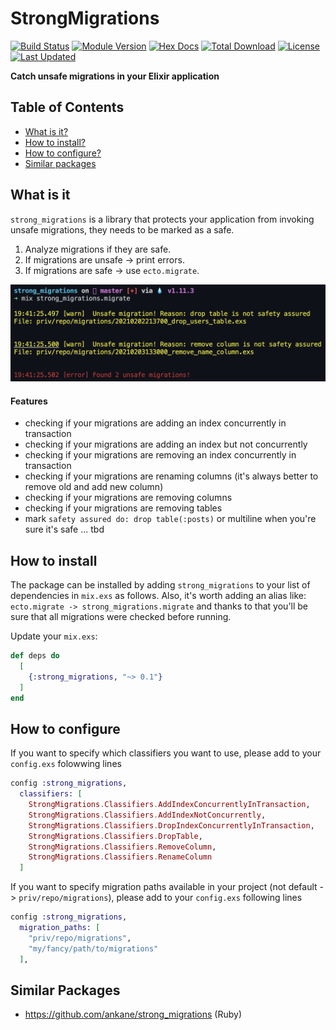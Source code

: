 # StrongMigrations

[![Build Status](https://github.com/patrykwozinski/strong_migrations/workflows/CI/badge.svg)](https://github.com/patrykwozinski/strong_migrations/actions)
[![Module Version](https://img.shields.io/hexpm/v/strong_migrations.svg)](https://hex.pm/packages/strong_migrations)
[![Hex Docs](https://img.shields.io/badge/hex-docs-lightgreen.svg)](https://hexdocs.pm/strong_migrations/)
[![Total Download](https://img.shields.io/hexpm/dt/strong_migrations.svg)](https://hex.pm/packages/strong_migrations)
[![License](https://img.shields.io/hexpm/l/strong_migrations.svg)](https://github.com/patrykwozinski/strong_migrations/blob/master/LICENSE.md)
[![Last Updated](https://img.shields.io/github/last-commit/patrykwozinski/strong_migrations.svg)](https://github.com/patrykwozinski/strong_migrations/commits/master)

**Catch unsafe migrations in your Elixir application**

## Table of Contents
* [What is it?](#what-is-it)
* [How to install?](#how-to-install)
* [How to configure?](#how-to-configure)
* [Similar packages](#similar-packages)

## What is it
`strong_migrations` is a library that protects your application from invoking unsafe migrations, they needs to be marked as a safe.
1. Analyze migrations if they are safe.
2. If migrations are unsafe -> print errors.
3. If migrations are safe -> use `ecto.migrate`.

![](asset/img/example.png)

#### Features
- checking if your migrations are adding an index concurrently in transaction
- checking if your migrations are adding an index but not concurrently
- checking if your migrations are removing an index concurrently in transaction
- checking if your migrations are renaming columns (it's always better to remove old and add new column)
- checking if your migrations are removing columns
- checking if your migrations are removing tables
- mark `safety assured do: drop table(:posts)` or multiline when you're sure it's safe
... tbd

## How to install
The package can be installed by adding `strong_migrations` to your list of dependencies in `mix.exs` as follows. Also, it's worth adding an alias like: `ecto.migrate -> strong_migrations.migrate` and thanks to that you'll be sure that all migrations were checked before running.

Update your `mix.exs`:
```elixir
def deps do
  [
    {:strong_migrations, "~> 0.1"}
  ]
end
```

## How to configure
If you want to specify which classifiers you want to use, please add to your `config.exs` folowwing lines
```elixir
config :strong_migrations,
  classifiers: [
    StrongMigrations.Classifiers.AddIndexConcurrentlyInTransaction,
    StrongMigrations.Classifiers.AddIndexNotConcurrently,
    StrongMigrations.Classifiers.DropIndexConcurrentlyInTransaction,
    StrongMigrations.Classifiers.DropTable,
    StrongMigrations.Classifiers.RemoveColumn,
    StrongMigrations.Classifiers.RenameColumn
  ]
```

If you want to specify migration paths available in your project (not default -> `priv/repo/migrations`), please add to your `config.exs` following lines
```elixir
config :strong_migrations,
  migration_paths: [
    "priv/repo/migrations",
    "my/fancy/path/to/migrations"
  ],
```

## Similar Packages
* https://github.com/ankane/strong_migrations (Ruby)
